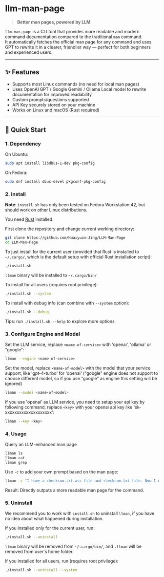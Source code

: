 # llm-man-page

> **Better man pages, powered by LLM**

`llm-man-page` is a CLI tool that provides more readable and modern command documentation compared to the traditional `man` command.  
It automatically fetches the official man page for any command and uses GPT to rewrite it in a clearer, friendlier way — perfect for both beginners and experienced users.

---

## ✨ Features

- Supports most Linux commands (no need for local man pages)
- Uses OpenAI GPT / Google Gemini / Ollama Local model to rewrite documentation for improved readability
- Custom prompts/questions supported
- API Key securely stored on your machine
- Works on Linux and macOS (Rust required)

---

## 🚀 Quick Start

### 1. Dependency

On Ubuntu:
```bash
sudo apt install libdbus-1-dev pkg-config
```
On Fedora:
```bash
sudo dnf install dbus-devel pkgconf-pkg-config
```

### 2. Install

**Note**: `install.sh` has only been tested on Fedora Workstation 42, but should work on other Linux distributions.

You need [Rust](https://www.rust-lang.org/) installed.

First clone the repository and change current working directory:

```sh
git clone https://github.com/Huaiyuan-Jing/LLM-Man-Page
cd LLM-Man-Page
```

To just install for the current user (provided that Rust is installed to `~/.cargo/`, which is the default setup with official Rust installation script):

```sh
./install.sh
```

`llman` binary will be installed to `~/.cargo/bin/`

To install for all users (requires root privilege):

```sh
./install.sh --system
```

To install with debug info (can combine with `--system` option):

```sh
./install.sh --debug
```

Tips: run `./install.sh --help` to explore more options

### 3. Configure Engine and Model

Set the LLM service, replace `<name-of-service>` with 'openai', 'ollama' or "google":

```sh
llman --engine <name-of-service>

```

Set the model, replace `<name-of-model>` with the model that your service support, like 'gpt-4-turbo' for 'openai' ("google" engine does not support to choose different model, so if you use "google" as engine this setting will be ignored)

```sh
llman --model <name-of-model>
```

If you use 'openai' as LLM service, you need to setup your api key by following command, replace `<key>` with your openai api key like 'sk-xxxxxxxxxxxxxxxxxxxx':

```sh
llman --key <key>
```

### 4. Usage

Query an LLM-enhanced man page

```sh
llman ls
llman cat
llman grep
```

Use `-c` to add your own prompt based on the man page:

```sh
llman -c "I have a checksum.txt.asc file and checksum.txt file. Now I want to verify the integrity of the file with gpg" gpg
```

Result: Directly outputs a more readable man page for the command.

### 5. Uninstall

We recommend you to work with `install.sh` to uninstall `llman`, if you have no idea about what happened during installation.

If you installed only for the current user, run:

```sh
./install.sh --uninstall
```

`llman` binary will be removed from `~/.cargo/bin/`, and `.llman` will be removed from user's home folder.

If you installed for all users, run (requires root privilege):

```sh
./install.sh --uninstall --system
```
